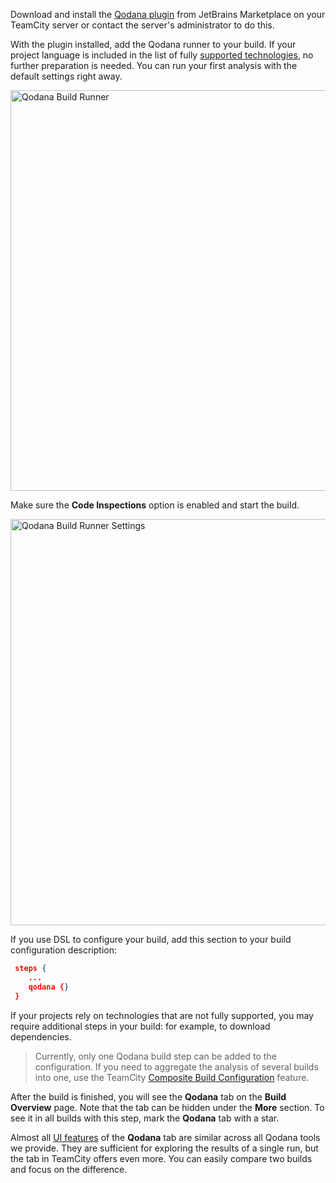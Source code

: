 [//]: # (title: Quick Start Guide)

Download and install the [Qodana plugin](https://plugins.jetbrains.com/plugin/15498-qodana) from JetBrains Marketplace on your TeamCity server or contact the server's administrator to do this.

With the plugin installed, add the Qodana runner to your build. If your project language is included in the list of fully [supported technologies](https://www.jetbrains.com/help/qodana/supported-technologies.html), no further preparation is needed. You can run your first analysis with the default settings right away.

<img src="qodana-build-runner.png" width="641" alt="Qodana Build Runner" border-effect="line"/>  

Make sure the **Code Inspections** option is enabled and start the build.

<img src="qodana-build-runner-settings.png" width="650" alt="Qodana Build Runner Settings" border-effect="line"/>


If you use DSL to configure your build, add this section to your build configuration description:

```JSON
 steps {
    ...
    qodana {}
 }    
```

If your projects rely on technologies that are not fully supported, you may require additional steps in your build: for example, to download dependencies.

> Currently, only one Qodana build step can be added to the configuration. If you
need to aggregate the analysis of several builds into one, use the TeamCity [Composite Build Configuration](https://www.jetbrains.com/help/teamcity/composite-build-configuration.html) feature.

[//]: # "todo: remove after aggregation is implemented"

After the build is finished, you will see the **Qodana** tab on the **Build Overview** page. Note that the tab
can be hidden under the **More** section. To see it in all builds with this step, mark the **Qodana** tab with a star.

Almost all [UI features](https://www.jetbrains.com/help/qodana/ui-overview.html) of the **Qodana** tab are similar across all Qodana tools we provide. They are sufficient for exploring the results of a single run, but the tab in TeamCity offers even more. You can easily compare two builds and focus on the difference. 

[//]: # "QD-880: removed because irrelevant: Now, the comparison is limited to a single build configuration, but
we are working on providing the cross-configuration option as well."
